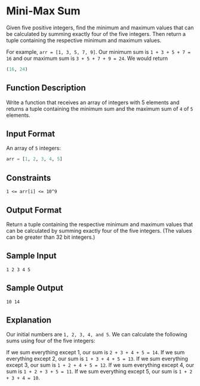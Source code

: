 # Mini-Max Sum

Given five positive integers, find the minimum and maximum values that can be calculated by summing exactly four of the five integers. Then return a tuple containing the respective minimum and maximum values.

For example, ```arr = [1, 3, 5, 7, 9]```. Our minimum sum is ```1 + 3 + 5 + 7 = 16``` and our maximum sum is ```3 + 5 + 7 + 9 = 24```. We would return
```python
(16, 24)
```

## Function Description

Write a function that receives an array of integers with 5 elements and returns a tuple containing the minimum sum and the maximum sum of ```4``` of ```5``` elements.

## Input Format

An array of ```5``` integers:
```python
arr = [1, 2, 3, 4, 5]
```

## Constraints
```1 <= arr[i] <= 10^9```

## Output Format

Return a tuple containing the respective minimum and maximum values that can be calculated by summing exactly four of the five integers. (The values can be greater than 32 bit integers.)

## Sample Input
```
1 2 3 4 5
```

## Sample Output
```
10 14
```

## Explanation

Our initial numbers are ```1, 2, 3, 4, and 5```. We can calculate the following sums using four of the five integers:

If we sum everything except 1, our sum is ```2 + 3 + 4 + 5 = 14```.
If we sum everything except 2, our sum is ```1 + 3 + 4 + 5 = 13```.
If we sum everything except 3, our sum is ```1 + 2 + 4 + 5 = 12```.
If we sum everything except 4, our sum is ```1 + 2 + 3 + 5 = 11```.
If we sum everything except 5, our sum is ```1 + 2 + 3 + 4 = 10```.